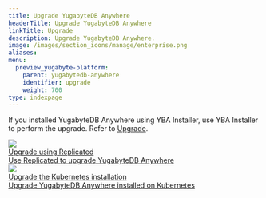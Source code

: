 ```yaml
---
title: Upgrade YugabyteDB Anywhere
headerTitle: Upgrade YugabyteDB Anywhere
linkTitle: Upgrade
description: Upgrade YugabyteDB Anywhere.
image: /images/section_icons/manage/enterprise.png
aliases:
menu:
  preview_yugabyte-platform:
    parent: yugabytedb-anywhere
    identifier: upgrade
    weight: 700
type: indexpage
---
```


If you installed YugabyteDB Anywhere using YBA Installer, use YBA Installer to perform the upgrade. Refer to [Upgrade](../install-yugabyte-platform/install-software/installer/#upgrade).

<div class="row">

  <div class="col-12 col-md-6 col-lg-12 col-xl-6">
    <a class="section-link icon-offset" href="upgrade-yp-replicated/">
      <div class="head">
        <img class="icon" src="/images/section_icons/manage/backup.png" aria-hidden="true" />
        <div class="title">Upgrade using Replicated</div>
      </div>
      <div class="body">
        Use Replicated to upgrade YugabyteDB Anywhere
      </div>
    </a>
  </div>

  <div class="col-12 col-md-6 col-lg-12 col-xl-6">
    <a class="section-link icon-offset" href="upgrade-yp-kubernetes/">
      <div class="head">
        <img class="icon" src="/images/section_icons/manage/backup.png" aria-hidden="true" />
        <div class="title">Upgrade the Kubernetes installation</div>
      </div>
      <div class="body">
        Upgrade YugabyteDB Anywhere installed on Kubernetes
      </div>
    </a>
  </div>

</div>
